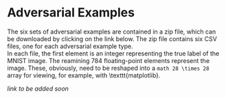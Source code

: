 # Adversarial Examples

The six sets of adversarial examples are contained in a zip file, which can be downloaded by clicking on the link below.   The zip file contains six CSV files, one for each adversarial example type.  
In each file, the first element is an integer representing the true label of the MNIST image.  The reamining 784 floating-point elements represent the image.  These, obviously, need to be reshaped into a ```math 28 \times 28 ``` array for viewing, for example, with \texttt{matplotlib}.

_link to be added soon_